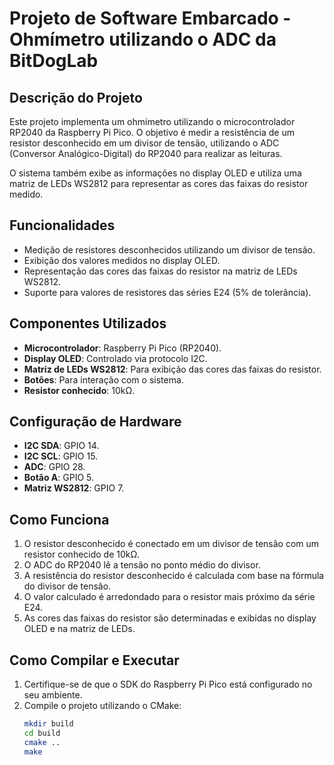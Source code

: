 # Projeto de Software Embarcado - Ohmímetro utilizando o ADC da BitDogLab

## Descrição do Projeto

Este projeto implementa um ohmímetro utilizando o microcontrolador RP2040 da Raspberry Pi Pico. O objetivo é medir a resistência de um resistor desconhecido em um divisor de tensão, utilizando o ADC (Conversor Analógico-Digital) do RP2040 para realizar as leituras.

O sistema também exibe as informações no display OLED e utiliza uma matriz de LEDs WS2812 para representar as cores das faixas do resistor medido.

## Funcionalidades

- Medição de resistores desconhecidos utilizando um divisor de tensão.
- Exibição dos valores medidos no display OLED.
- Representação das cores das faixas do resistor na matriz de LEDs WS2812.
- Suporte para valores de resistores das séries E24 (5% de tolerância).

## Componentes Utilizados

- **Microcontrolador**: Raspberry Pi Pico (RP2040).
- **Display OLED**: Controlado via protocolo I2C.
- **Matriz de LEDs WS2812**: Para exibição das cores das faixas do resistor.
- **Botões**: Para interação com o sistema.
- **Resistor conhecido**: 10kΩ.

## Configuração de Hardware

- **I2C SDA**: GPIO 14.
- **I2C SCL**: GPIO 15.
- **ADC**: GPIO 28.
- **Botão A**: GPIO 5.
- **Matriz WS2812**: GPIO 7.

## Como Funciona

1. O resistor desconhecido é conectado em um divisor de tensão com um resistor conhecido de 10kΩ.
2. O ADC do RP2040 lê a tensão no ponto médio do divisor.
3. A resistência do resistor desconhecido é calculada com base na fórmula do divisor de tensão.
4. O valor calculado é arredondado para o resistor mais próximo da série E24.
5. As cores das faixas do resistor são determinadas e exibidas no display OLED e na matriz de LEDs.

## Como Compilar e Executar

1. Certifique-se de que o SDK do Raspberry Pi Pico está configurado no seu ambiente.
2. Compile o projeto utilizando o CMake:
   ```sh
   mkdir build
   cd build
   cmake ..
   make
